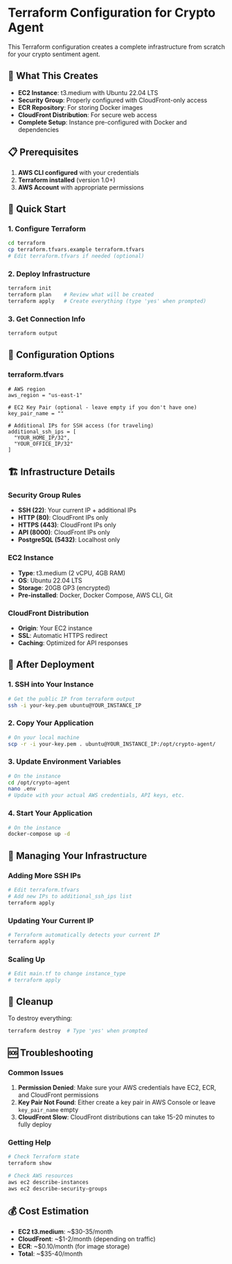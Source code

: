 # Terraform Configuration for Crypto Agent

This Terraform configuration creates a complete infrastructure from scratch for your crypto sentiment agent.

## 🎯 What This Creates

- **EC2 Instance**: t3.medium with Ubuntu 22.04 LTS
- **Security Group**: Properly configured with CloudFront-only access
- **ECR Repository**: For storing Docker images
- **CloudFront Distribution**: For secure web access
- **Complete Setup**: Instance pre-configured with Docker and dependencies

## 📋 Prerequisites

1. **AWS CLI configured** with your credentials
2. **Terraform installed** (version 1.0+)
3. **AWS Account** with appropriate permissions

## 🚀 Quick Start

### 1. Configure Terraform
```bash
cd terraform
cp terraform.tfvars.example terraform.tfvars
# Edit terraform.tfvars if needed (optional)
```

### 2. Deploy Infrastructure
```bash
terraform init
terraform plan    # Review what will be created
terraform apply   # Create everything (type 'yes' when prompted)
```

### 3. Get Connection Info
```bash
terraform output
```

## 🔧 Configuration Options

### terraform.tfvars
```hcl
# AWS region
aws_region = "us-east-1"

# EC2 Key Pair (optional - leave empty if you don't have one)
key_pair_name = ""

# Additional IPs for SSH access (for traveling)
additional_ssh_ips = [
  "YOUR_HOME_IP/32",
  "YOUR_OFFICE_IP/32"
]
```

## 🏗️ Infrastructure Details

### Security Group Rules
- **SSH (22)**: Your current IP + additional IPs
- **HTTP (80)**: CloudFront IPs only
- **HTTPS (443)**: CloudFront IPs only
- **API (8000)**: CloudFront IPs only
- **PostgreSQL (5432)**: Localhost only

### EC2 Instance
- **Type**: t3.medium (2 vCPU, 4GB RAM)
- **OS**: Ubuntu 22.04 LTS
- **Storage**: 20GB GP3 (encrypted)
- **Pre-installed**: Docker, Docker Compose, AWS CLI, Git

### CloudFront Distribution
- **Origin**: Your EC2 instance
- **SSL**: Automatic HTTPS redirect
- **Caching**: Optimized for API responses

## 📱 After Deployment

### 1. SSH into Your Instance
```bash
# Get the public IP from terraform output
ssh -i your-key.pem ubuntu@YOUR_INSTANCE_IP
```

### 2. Copy Your Application
```bash
# On your local machine
scp -r -i your-key.pem . ubuntu@YOUR_INSTANCE_IP:/opt/crypto-agent/
```

### 3. Update Environment Variables
```bash
# On the instance
cd /opt/crypto-agent
nano .env
# Update with your actual AWS credentials, API keys, etc.
```

### 4. Start Your Application
```bash
# On the instance
docker-compose up -d
```

## 🔄 Managing Your Infrastructure

### Adding More SSH IPs
```bash
# Edit terraform.tfvars
# Add new IPs to additional_ssh_ips list
terraform apply
```

### Updating Your Current IP
```bash
# Terraform automatically detects your current IP
terraform apply
```

### Scaling Up
```bash
# Edit main.tf to change instance_type
# terraform apply
```

## 🧹 Cleanup

To destroy everything:
```bash
terraform destroy  # Type 'yes' when prompted
```

## 🆘 Troubleshooting

### Common Issues

1. **Permission Denied**: Make sure your AWS credentials have EC2, ECR, and CloudFront permissions
2. **Key Pair Not Found**: Either create a key pair in AWS Console or leave `key_pair_name` empty
3. **CloudFront Slow**: CloudFront distributions can take 15-20 minutes to fully deploy

### Getting Help
```bash
# Check Terraform state
terraform show

# Check AWS resources
aws ec2 describe-instances
aws ec2 describe-security-groups
```

## 💰 Cost Estimation

- **EC2 t3.medium**: ~$30-35/month
- **CloudFront**: ~$1-2/month (depending on traffic)
- **ECR**: ~$0.10/month (for image storage)
- **Total**: ~$35-40/month
